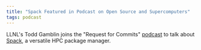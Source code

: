 ```yaml
---
title: "Spack Featured in Podcast on Open Source and Supercomputers"
tags: podcast
---
```


LLNL's Todd Gamblin joins the "Request for Commits" [podcast](https://changelog.com/rfc/13) to talk about [Spack](https://github.com/spack/spack), a versatile HPC package manager.
